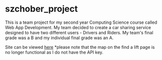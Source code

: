 # szchober_project
This is a team project for my second year Computing Science course called Web App Development. My team decided to create a car sharing service designed to have two different users - Drivers and Riders. My team's final grade was a B and my individual final grade was an A.

Site can be viewed [here](http://szchober.pythonanywhere.com)
*please note that the map on the find a lift page is no longer functional as I do not have the API key.
